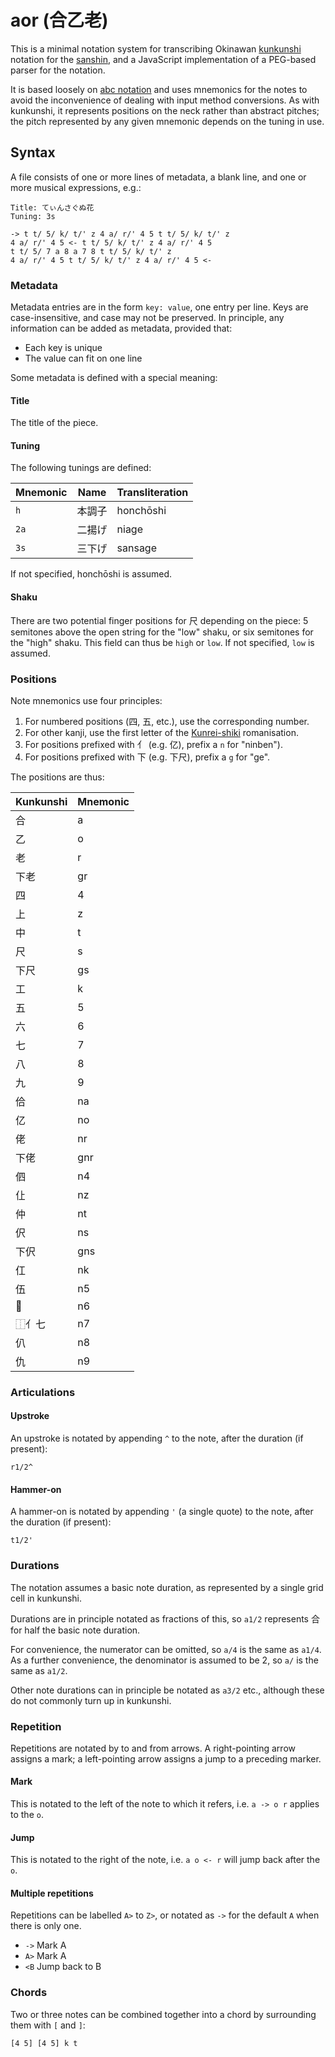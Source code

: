 # aor (合乙老)

This is a minimal notation system for transcribing Okinawan
[kunkunshi](https://en.wikipedia.org/wiki/Kunkunshi) notation for the
[sanshin](https://en.wikipedia.org/wiki/Sanshin), and a JavaScript
implementation of a PEG-based parser for the notation.

It is based loosely on [abc notation](http://abcnotation.com/) and uses
mnemonics for the notes to avoid the inconvenience of dealing with input
method conversions. As with kunkunshi, it represents positions on the
neck rather than abstract pitches; the pitch represented by any given
mnemonic depends on the tuning in use.

## Syntax

A file consists of one or more lines of metadata, a blank line, and one or more
musical expressions, e.g.:

    Title: てぃんさぐぬ花
    Tuning: 3s

    -> t t/ 5/ k/ t/' z 4 a/ r/' 4 5 t t/ 5/ k/ t/' z
    4 a/ r/' 4 5 <- t t/ 5/ k/ t/' z 4 a/ r/' 4 5
    t t/ 5/ 7 a 8 a 7 8 t t/ 5/ k/ t/' z
    4 a/ r/' 4 5 t t/ 5/ k/ t/' z 4 a/ r/' 4 5 <-

### Metadata

Metadata entries are in the form `key: value`, one entry per line.
Keys are case-insensitive, and case may not be preserved.
In principle, any information can be added as metadata, provided that:

- Each key is unique
- The value can fit on one line

Some metadata is defined with a special meaning:

#### Title

The title of the piece.

#### Tuning

The following tunings are defined:

| Mnemonic | Name   | Transliteration |
|----------|--------|-----------------|
| `h`      | 本調子 | honchōshi       |
| `2a`     | 二揚げ | niage           |
| `3s`     | 三下げ | sansage         |

If not specified, honchōshi is assumed.

#### Shaku

There are two potential finger positions for 尺 depending on the piece: 5
semitones above the open string for the "low" shaku, or six semitones for the
"high" shaku. This field can thus be `high` or `low`. If not specified,
`low` is assumed.

### Positions

Note mnemonics use four principles:

1. For numbered positions (四, 五, etc.), use the corresponding number.
2. For other kanji, use the first letter of the
   [Kunrei-shiki](https://en.wikipedia.org/wiki/Kunrei-shiki_romanization\))
   romanisation.
3. For positions prefixed with 亻 (e.g. 亿), prefix a `n` for "ninben").
4. For positions prefixed with 下 (e.g. 下尺), prefix a `g` for "ge".

The positions are thus:

| Kunkunshi | Mnemonic |
|-----------|----------|
| 合        | a        |
| 乙        | o        |
| 老        | r        |
| 下老      | gr       |
| 四        | 4        |
| 上        | z        |
| 中        | t        |
| 尺        | s        |
| 下尺      | gs       |
| 工        | k        |
| 五        | 5        |
| 六        | 6        |
| 七        | 7        |
| 八        | 8        |
| 九        | 9        |
| 佮        | na       |
| 亿        | no       |
| 佬        | nr       |
| 下佬      | gnr      |
| 伵        | n4       |
| 仩        | nz       |
| 仲        | nt       |
| 伬        | ns       |
| 下伬      | gns      |
| 仜        | nk       |
| 伍        | n5       |
| 𠆾        | n6       |
| ⿰亻七    | n7       |
| 仈        | n8       |
| 仇        | n9       |

### Articulations

#### Upstroke

An upstroke is notated by appending `^` to the note, after the duration (if
present):

    r1/2^

#### Hammer-on

A hammer-on is notated by appending `'` (a single quote) to the note, after
the duration (if present):

    t1/2'

### Durations

The notation assumes a basic note duration, as represented by a single grid cell
in kunkunshi.

Durations are in principle notated as fractions of this, so `a1/2` represents
合 for half the basic note duration.

For convenience, the numerator can be omitted, so `a/4` is the same as `a1/4`.
As a further convenience, the denominator is assumed to be 2, so `a/` is the
same as `a1/2`.

Other note durations can in principle be notated as `a3/2` etc., although these
do not commonly turn up in kunkunshi.

### Repetition

Repetitions are notated by to and from arrows. A right-pointing arrow assigns
a mark; a left-pointing arrow assigns a jump to a preceding marker.

#### Mark

This is notated to the left of the note to which it refers, i.e. `a -> o r`
applies to the `o`.

#### Jump

This is notated to the right of the note, i.e. `a o <- r` will jump back after
the `o`.

#### Multiple repetitions

Repetitions can be labelled `A>` to `Z>`, or notated as `->` for the default
`A` when there is only one.

- `->` Mark A
- `A>` Mark A
- `<B` Jump back to B

### Chords

Two or three notes can be combined together into a chord by surrounding them
with `[` and `]`:

    [4 5] [4 5] k t
